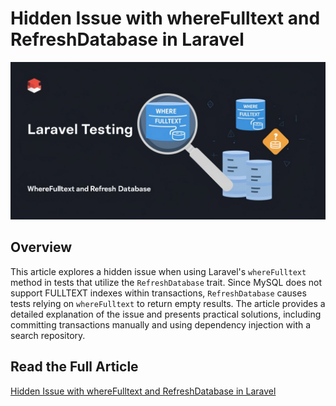 # Hidden Issue with whereFulltext and RefreshDatabase in Laravel

![Hidden Issue with whereFulltext and RefreshDatabase in Laravel](assets/poster.jpg)

## Overview

This article explores a hidden issue when using Laravel's `whereFulltext` method in tests that utilize the
`RefreshDatabase` trait. Since MySQL does not support FULLTEXT indexes within transactions, `RefreshDatabase` causes
tests relying on `whereFulltext` to return empty results. The article provides a detailed explanation of the issue and
presents practical solutions, including committing transactions manually and using dependency injection with a search
repository.

## Read the Full Article

[Hidden Issue with whereFulltext and RefreshDatabase in Laravel](https://dev.to/tegos/hidden-issue-with-wherefulltext-and-refreshdatabase-in-laravel-2p4f)

